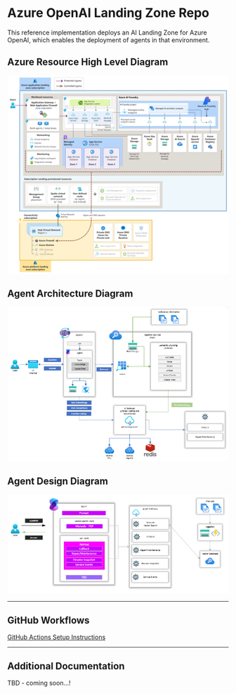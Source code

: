 # Azure OpenAI Landing Zone Repo

This reference implementation deploys an AI Landing Zone for Azure OpenAI, which enables the deployment of agents in that environment.

## Azure Resource High Level Diagram

![Resource Diagram](docs/media/azure-openai-baseline-landing-zone.png)

## Agent Architecture Diagram

![Resource Diagram](docs/media/Agent-Architecture-Overview.png)

## Agent Design Diagram

![Resource Diagram](docs/media/Agent-Architecture-Design.png)

---

## GitHub Workflows

[GitHub Actions Setup Instructions](.github/setup.md)

---

## Additional Documentation

TBD - coming soon...!
